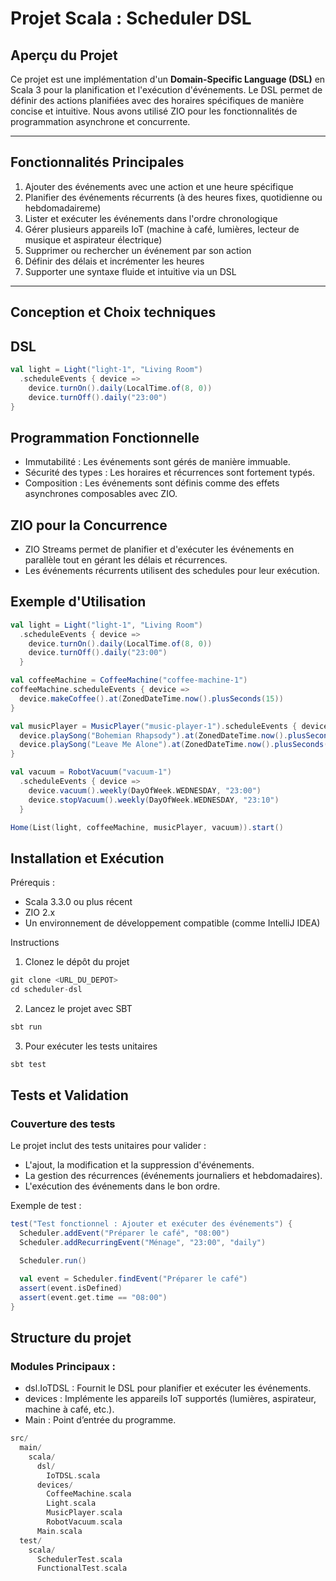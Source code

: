 # Projet Scala : Scheduler DSL

## **Aperçu du Projet**
Ce projet est une implémentation d'un **Domain-Specific Language (DSL)** en Scala 3 pour la planification et l'exécution d'événements. Le DSL permet de définir des actions planifiées avec des horaires spécifiques de manière concise et intuitive. Nous avons utilisé ZIO pour les fonctionnalités de programmation asynchrone et concurrente.

---

## **Fonctionnalités Principales**

1. Ajouter des événements avec une action et une heure spécifique
2. Planifier des événements récurrents (à des heures fixes, quotidienne ou hebdomadaireme)
3. Lister et exécuter les événements dans l'ordre chronologique
4. Gérer plusieurs appareils IoT (machine à café, lumières, lecteur de musique et aspirateur électrique)
5. Supprimer ou rechercher un événement par son action
6. Définir des délais et incrémenter les heures
7. Supporter une syntaxe fluide et intuitive via un DSL

---

## **Conception et Choix techniques**

## **DSL**

```scala
val light = Light("light-1", "Living Room")
  .scheduleEvents { device =>
    device.turnOn().daily(LocalTime.of(8, 0))
    device.turnOff().daily("23:00")
}
```

## **Programmation Fonctionnelle**
  - Immutabilité : Les événements sont gérés de manière immuable.
  - Sécurité des types : Les horaires et récurrences sont fortement typés.
  - Composition : Les événements sont définis comme des effets asynchrones composables avec ZIO.

## **ZIO pour la Concurrence**
  - ZIO Streams permet de planifier et d'exécuter les événements en parallèle tout en gérant les délais et récurrences.
  - Les événements récurrents utilisent des schedules pour leur exécution.

## **Exemple d'Utilisation**
```scala
val light = Light("light-1", "Living Room")
  .scheduleEvents { device =>
    device.turnOn().daily(LocalTime.of(8, 0))
    device.turnOff().daily("23:00")
  }

val coffeeMachine = CoffeeMachine("coffee-machine-1")
coffeeMachine.scheduleEvents { device =>
  device.makeCoffee().at(ZonedDateTime.now().plusSeconds(15))
}

val musicPlayer = MusicPlayer("music-player-1").scheduleEvents { device =>
  device.playSong("Bohemian Rhapsody").at(ZonedDateTime.now().plusSeconds(20))
  device.playSong("Leave Me Alone").at(ZonedDateTime.now().plusSeconds(30))
}

val vacuum = RobotVacuum("vacuum-1")
  .scheduleEvents { device =>
    device.vacuum().weekly(DayOfWeek.WEDNESDAY, "23:00")
    device.stopVacuum().weekly(DayOfWeek.WEDNESDAY, "23:10")
  }

Home(List(light, coffeeMachine, musicPlayer, vacuum)).start()
```

## **Installation et Exécution**

Prérequis :

- Scala 3.3.0 ou plus récent
- ZIO 2.x
- Un environnement de développement compatible (comme IntelliJ IDEA)

Instructions

1. Clonez le dépôt du projet
```scala
git clone <URL_DU_DEPOT>
cd scheduler-dsl
```

2. Lancez le projet avec SBT
```scala
sbt run
```

3. Pour exécuter les tests unitaires
```scala
sbt test
```

## **Tests et Validation**

### **Couverture des tests**

Le projet inclut des tests unitaires pour valider :

- L'ajout, la modification et la suppression d'événements.
- La gestion des récurrences (événements journaliers et hebdomadaires).
- L'exécution des événements dans le bon ordre.

Exemple de test :

```scala
test("Test fonctionnel : Ajouter et exécuter des événements") {
  Scheduler.addEvent("Préparer le café", "08:00")
  Scheduler.addRecurringEvent("Ménage", "23:00", "daily")

  Scheduler.run()

  val event = Scheduler.findEvent("Préparer le café")
  assert(event.isDefined)
  assert(event.get.time == "08:00")
}
```

## **Structure du projet**

### Modules Principaux : 

- dsl.IoTDSL : Fournit le DSL pour planifier et exécuter les événements.
- devices : Implémente les appareils IoT supportés (lumières, aspirateur, machine à café, etc.).
- Main : Point d’entrée du programme.
  
```scala
src/
  main/
    scala/
      dsl/
        IoTDSL.scala
      devices/
        CoffeeMachine.scala
        Light.scala
        MusicPlayer.scala
        RobotVacuum.scala
      Main.scala
  test/
    scala/
      SchedulerTest.scala
      FunctionalTest.scala
```
